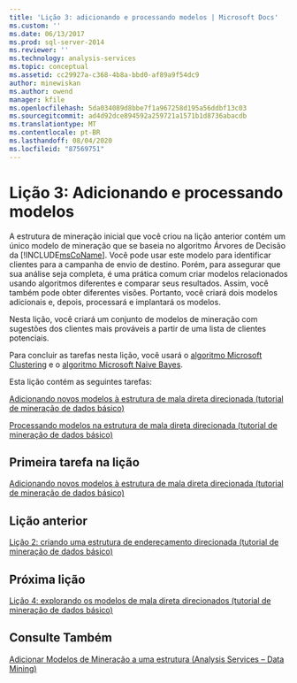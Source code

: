 ```yaml
---
title: 'Lição 3: adicionando e processando modelos | Microsoft Docs'
ms.custom: ''
ms.date: 06/13/2017
ms.prod: sql-server-2014
ms.reviewer: ''
ms.technology: analysis-services
ms.topic: conceptual
ms.assetid: cc29927a-c368-4b8a-bbd0-af89a9f54dc9
author: minewiskan
ms.author: owend
manager: kfile
ms.openlocfilehash: 5da034089d8bbe7f1a967258d195a56ddbf13c03
ms.sourcegitcommit: ad4d92dce894592a259721a1571b1d8736abacdb
ms.translationtype: MT
ms.contentlocale: pt-BR
ms.lasthandoff: 08/04/2020
ms.locfileid: "87569751"
---
```

# <a name="lesson-3-adding-and-processing-models"></a>Lição 3: Adicionando e processando modelos
  A estrutura de mineração inicial que você criou na lição anterior contém um único modelo de mineração que se baseia no algoritmo Árvores de Decisão da [!INCLUDE[msCoName](../includes/msconame-md.md)]. Você pode usar este modelo para identificar clientes para a campanha de envio de destino. Porém, para assegurar que sua análise seja completa, é uma prática comum criar modelos relacionados usando algoritmos diferentes e comparar seus resultados. Assim, você também pode obter diferentes visões. Portanto, você criará dois modelos adicionais e, depois, processará e implantará os modelos.  
  
 Nesta lição, você criará um conjunto de modelos de mineração com sugestões dos clientes mais prováveis a partir de uma lista de clientes potenciais.  
  
 Para concluir as tarefas nesta lição, você usará o [algoritmo Microsoft Clustering](../../2014/analysis-services/data-mining/microsoft-clustering-algorithm.md) e o [algoritmo Microsoft Naive Bayes](../../2014/analysis-services/data-mining/microsoft-naive-bayes-algorithm.md).  
  
 Esta lição contém as seguintes tarefas:  
  
 [Adicionando novos modelos à estrutura de mala direta direcionada &#40;tutorial de mineração de dados básico&#41;](../../2014/tutorials/adding-new-models-to-the-targeted-mailing-structure-basic-data-mining-tutorial.md)  
  
 [Processando modelos na estrutura de mala direta direcionada &#40;tutorial de mineração de dados básico&#41;](../../2014/tutorials/processing-models-in-the-targeted-mailing-structure-basic-data-mining-tutorial.md)  
  
## <a name="first-task-in-lesson"></a>Primeira tarefa na lição  
 [Adicionando novos modelos à estrutura de mala direta direcionada &#40;tutorial de mineração de dados básico&#41;](../../2014/tutorials/adding-new-models-to-the-targeted-mailing-structure-basic-data-mining-tutorial.md)  
  
## <a name="previous-lesson"></a>Lição anterior  
 [Lição 2: criando uma estrutura de endereçamento direcionada &#40;tutorial de mineração de dados básico&#41;](../../2014/tutorials/lesson-2-building-a-targeted-mailing-structure-basic-data-mining-tutorial.md)  
  
## <a name="next-lesson"></a>Próxima lição  
 [Lição 4: explorando os modelos de mala direta direcionados &#40;tutorial de mineração de dados básico&#41;](../../2014/tutorials/lesson-4-exploring-the-targeted-mailing-models-basic-data-mining-tutorial.md)  
  
## <a name="see-also"></a>Consulte Também  
 [Adicionar Modelos de Mineração a uma estrutura &#40;Analysis Services – Data Mining&#41;](../../2014/analysis-services/data-mining/add-mining-models-to-a-structure-analysis-services-data-mining.md)  
  
  

